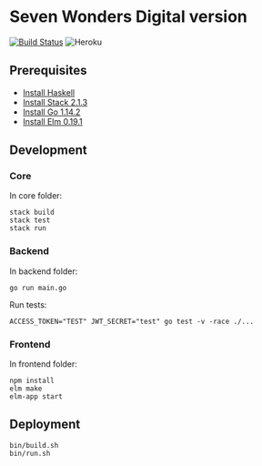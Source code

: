 # Seven Wonders Digital version

[![Build Status](https://travis-ci.com/Szetty/seven_wonders.svg?branch=master)](https://travis-ci.com/Szetty/seven_wonders)
![Heroku](https://heroku-badge.herokuapp.com/?app=seven-wonders-szetty)

## Prerequisites

- [Install Haskell](https://www.haskell.org/platform/)
- [Install Stack 2.1.3](https://docs.haskellstack.org/en/stable/README/)
- [Install Go 1.14.2](https://golang.org/doc/install)
- [Install Elm 0.19.1](https://guide.elm-lang.org/install/elm.html)

## Development

### Core

In core folder:
```shell script
stack build
stack test
stack run
```

### Backend

In backend folder:
```shell script
go run main.go
```

Run tests:
```shell script
ACCESS_TOKEN="TEST" JWT_SECRET="test" go test -v -race ./...
```

### Frontend

In frontend folder:
```shell script
npm install
elm make
elm-app start
```

## Deployment
```shell script
bin/build.sh
bin/run.sh
```